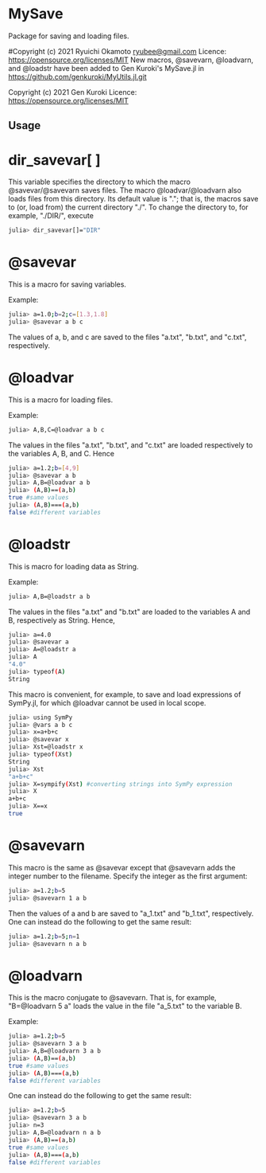 # MySave
Package for saving and loading files.

 #Copyright (c) 2021 Ryuichi Okamoto <ryubee@gmail.com>
Licence: https://opensource.org/licenses/MIT
New macros, @savevarn, @loadvarn, and @loadstr have been added to Gen Kuroki's MySave.jl in <https://github.com/genkuroki/MyUtils.jl.git>

Copyright (c) 2021 Gen Kuroki
Licence: https://opensource.org/licenses/MIT

## Usage
# dir_savevar[ ]
This variable specifies the directory to which the macro @savevar/@savevarn saves files. The macro @loadvar/@loadvarn also loads files from this directory.
Its default value is "."; that is, the macros save to (or, load from) the current directory "./". To change the directory to, for example, "./DIR/", execute
```sh
julia> dir_savevar[]="DIR"
```


# @savevar
This is a macro for saving variables. 

Example:
```sh
julia> a=1.0;b=2;c=[1.3,1.8]
julia> @savevar a b c
```
The values of a, b, and c are saved to the files "a.txt", "b.txt", and "c.txt", respectively.

# @loadvar
This is a macro for loading files.

Example:
```sh
julia> A,B,C=@loadvar a b c
```
The values in the files "a.txt", "b.txt", and "c.txt" are loaded respectively to the variables A, B, and C. Hence
```sh
julia> a=1.2;b=[4,9]
julia> @savevar a b
julia> A,B=@loadvar a b
julia> (A,B)==(a,b)
true #same values
julia> (A,B)===(a,b)
false #different variables
```

# @loadstr
This is macro for loading data as String.

Example:
```sh
julia> A,B=@loadstr a b
```
The values in the files "a.txt" and "b.txt" are loaded to the variables A and B, respectively as String. Hence,

```sh
julia> a=4.0
julia> @savevar a
julia> A=@loadstr a
julia> A
"4.0"
julia> typeof(A)
String
```

This macro is convenient, for example, to save and load expressions of SymPy.jl, for which @loadvar cannot be used in local scope.
```sh
julia> using SymPy
julia> @vars a b c
julia> x=a+b+c
julia> @savevar x
julia> Xst=@loadstr x
julia> typeof(Xst)
String
julia> Xst
"a+b+c"
julia> X=sympify(Xst) #converting strings into SymPy expression
julia> X
a+b+c
julia> X==x
true
```


# @savevarn
This macro is the same as @savevar except that @savevarn adds the integer number to the filename. 
Specify the integer as the first argument:
```sh
julia> a=1.2;b=5
julia> @savevarn 1 a b
```
Then the values of a and b are saved to "a_1.txt" and "b_1.txt", respectively. One can instead do the following to get the same result:
```sh
julia> a=1.2;b=5;n=1
julia> @savevarn n a b
```


# @loadvarn
This is the macro conjugate to @savevarn. That is, for example, "B=@loadvarn 5 a" loads the value in the file "a_5.txt" to the variable B.

Example:
```sh
julia> a=1.2;b=5
julia> @savevarn 3 a b
julia> A,B=@loadvarn 3 a b
julia> (A,B)==(a,b)
true #same values
julia> (A,B)===(a,b)
false #different variables
```
One can instead do the following to get the same result:
```sh
julia> a=1.2;b=5
julia> @savevarn 3 a b 
julia> n=3
julia> A,B=@loadvarn n a b
julia> (A,B)==(a,b)
true #same values
julia> (A,B)===(a,b)
false #different variables
```
